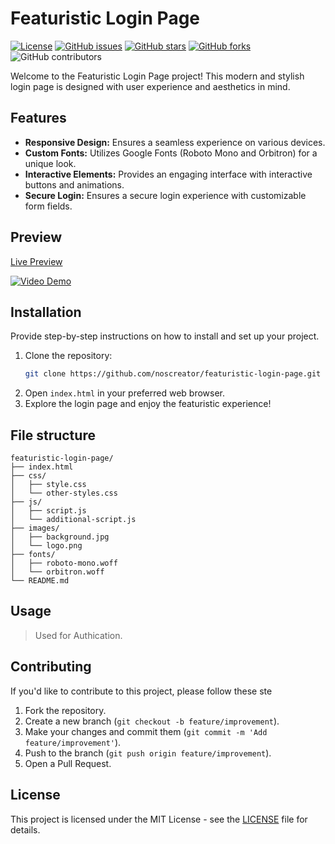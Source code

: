 # Featuristic Login Page

[![License](https://img.shields.io/badge/license-MIT-blue.svg)](LICENSE)
[![GitHub issues](https://img.shields.io/github/issues/noscreator/featurastic-login-page.svg)](https://github.com/nexoscreator/featurastic-login-page/issues)
[![GitHub stars](https://img.shields.io/github/stars/noscreator/featurastic-login-page.svg)](https://github.com/nexoscreator/featurastic-login-page/stargazers)
[![GitHub forks](https://img.shields.io/github/forks/noscreator/featurastic-login-page.svg)](https://github.com/nexoscreator/featurastic-login-page/network)
![GitHub contributors](https://img.shields.io/github/contributors/noscreator/featurastic-login-page.svg)

Welcome to the Featuristic Login Page project! This modern and stylish login page is designed with user experience and aesthetics in mind.

## Features

- **Responsive Design:** Ensures a seamless experience on various devices.
- **Custom Fonts:** Utilizes Google Fonts (Roboto Mono and Orbitron) for a unique look.
- **Interactive Elements:** Provides an engaging interface with interactive buttons and animations.
- **Secure Login:** Ensures a secure login experience with customizable form fields.

## Preview
[Live Preview](https://noscreator.github.io/featurastic-login-page/)

[![Video Demo](https://img.youtube.com/vi/rMnDe0iEGRs/0.jpg)](https://www.youtube.com/watch?v=rMnDe0iEGRs)

## Installation

Provide step-by-step instructions on how to install and set up your project.

1. Clone the repository:
   ```bash
   git clone https://github.com/noscreator/featuristic-login-page.git
   ```
2. Open `index.html` in your preferred web browser.
3. Explore the login page and enjoy the featuristic experience!

## File structure
```plaintext
featuristic-login-page/
├── index.html
├── css/
│   ├── style.css
│   └── other-styles.css
├── js/
│   ├── script.js
│   └── additional-script.js
├── images/
│   ├── background.jpg
│   └── logo.png
├── fonts/
│   ├── roboto-mono.woff
│   └── orbitron.woff
└── README.md
```

## Usage

> Used for Authication.

## Contributing

If you'd like to contribute to this project, please follow these ste

1. Fork the repository.
2. Create a new branch (`git checkout -b feature/improvement`).
3. Make your changes and commit them (`git commit -m 'Add feature/improvement'`).
4. Push to the branch (`git push origin feature/improvement`).
5. Open a Pull Request.

## License

This project is licensed under the MIT License - see the [LICENSE](LICENSE) file for details.

